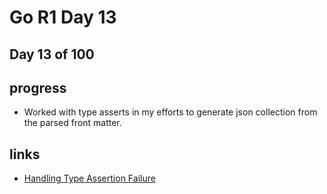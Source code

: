 # Go R1 Day 13


## Day 13 of 100

## progress

- Worked with type asserts in my efforts to generate json collection from the parsed front matter.

## links

- [Handling Type Assertion Failure](https://stackoverflow.com/q/40326540/68698)


